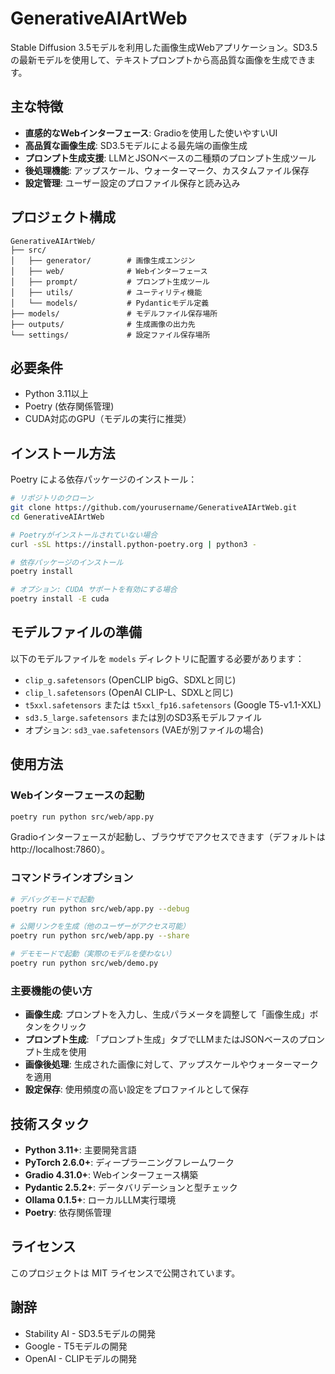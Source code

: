 # GenerativeAIArtWeb

Stable Diffusion 3.5モデルを利用した画像生成Webアプリケーション。SD3.5の最新モデルを使用して、テキストプロンプトから高品質な画像を生成できます。

## 主な特徴

- **直感的なWebインターフェース**: Gradioを使用した使いやすいUI
- **高品質な画像生成**: SD3.5モデルによる最先端の画像生成
- **プロンプト生成支援**: LLMとJSONベースの二種類のプロンプト生成ツール
- **後処理機能**: アップスケール、ウォーターマーク、カスタムファイル保存
- **設定管理**: ユーザー設定のプロファイル保存と読み込み

## プロジェクト構成

```
GenerativeAIArtWeb/
├── src/
│   ├── generator/        # 画像生成エンジン
│   ├── web/              # Webインターフェース
│   ├── prompt/           # プロンプト生成ツール
│   ├── utils/            # ユーティリティ機能
│   └── models/           # Pydanticモデル定義
├── models/               # モデルファイル保存場所
├── outputs/              # 生成画像の出力先
└── settings/             # 設定ファイル保存場所
```

## 必要条件

- Python 3.11以上
- Poetry (依存関係管理)
- CUDA対応のGPU（モデルの実行に推奨）

## インストール方法

Poetry による依存パッケージのインストール：

```bash
# リポジトリのクローン
git clone https://github.com/yourusername/GenerativeAIArtWeb.git
cd GenerativeAIArtWeb

# Poetryがインストールされていない場合
curl -sSL https://install.python-poetry.org | python3 -

# 依存パッケージのインストール
poetry install

# オプション: CUDA サポートを有効にする場合
poetry install -E cuda
```

## モデルファイルの準備

以下のモデルファイルを `models` ディレクトリに配置する必要があります：

- `clip_g.safetensors` (OpenCLIP bigG、SDXLと同じ)
- `clip_l.safetensors` (OpenAI CLIP-L、SDXLと同じ)
- `t5xxl.safetensors` または `t5xxl_fp16.safetensors` (Google T5-v1.1-XXL)
- `sd3.5_large.safetensors` または別のSD3系モデルファイル
- オプション: `sd3_vae.safetensors` (VAEが別ファイルの場合)

## 使用方法

### Webインターフェースの起動

```bash
poetry run python src/web/app.py
```

Gradioインターフェースが起動し、ブラウザでアクセスできます（デフォルトは http://localhost:7860）。

### コマンドラインオプション

```bash
# デバッグモードで起動
poetry run python src/web/app.py --debug

# 公開リンクを生成（他のユーザーがアクセス可能）
poetry run python src/web/app.py --share

# デモモードで起動（実際のモデルを使わない）
poetry run python src/web/demo.py
```

### 主要機能の使い方

- **画像生成**: プロンプトを入力し、生成パラメータを調整して「画像生成」ボタンをクリック
- **プロンプト生成**: 「プロンプト生成」タブでLLMまたはJSONベースのプロンプト生成を使用
- **画像後処理**: 生成された画像に対して、アップスケールやウォーターマークを適用
- **設定保存**: 使用頻度の高い設定をプロファイルとして保存

## 技術スタック

- **Python 3.11+**: 主要開発言語
- **PyTorch 2.6.0+**: ディープラーニングフレームワーク
- **Gradio 4.31.0+**: Webインターフェース構築
- **Pydantic 2.5.2+**: データバリデーションと型チェック
- **Ollama 0.1.5+**: ローカルLLM実行環境
- **Poetry**: 依存関係管理

## ライセンス

このプロジェクトは MIT ライセンスで公開されています。

## 謝辞

- Stability AI - SD3.5モデルの開発
- Google - T5モデルの開発
- OpenAI - CLIPモデルの開発